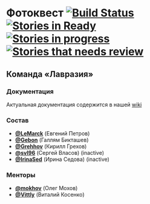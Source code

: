 # Фотоквест [![Build Status](https://travis-ci.org/urfu-2016/team3.svg?branch=master)](https://travis-ci.org/urfu-2016/team3) [![Stories in Ready](https://badge.waffle.io/urfu-2016/team3.png?label=ready&title=Ready)](https://waffle.io/urfu-2016/team3) [![Stories in progress](https://badge.waffle.io/urfu-2016/team3.png?label=in%20progress&title=In%20progress)](https://waffle.io/urfu-2016/team3) [![Stories that needs review](https://badge.waffle.io/urfu-2016/team3.png?label=needs%20review&title=Needs%20review)](https://waffle.io/urfu-2016/team3)
## Команда «Лавразия»

### Документация
Актуальная документация содержится в нашей [wiki](https://github.com/urfu-2016/team3/wiki)

### Состав

* [**@LeMarck**](https://github.com/LeMarck) (Евгений Петров)
* [**@Gebon**](https://github.com/Gebon) (Галлям Бикташев)
* [**@Grehhov**](https://github.com/Grehhov) (Кирилл Грехов)
* [**@svl96**](https://github.com/svl96) (Сергей Власов) (inactive)
* [**@IrinaSed**](https://github.com/IrinaSed) (Ирина Седова) (inactive)

### Менторы

* [**@mokhov**](https://github.com/mokhov) (Олег Мохов)
* [**@Vittly**](https://github.com/Vittly) (Виталий Косенко)

